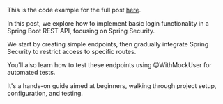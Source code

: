 This is the code example for the full
post [here](https://codereviewvideos.com/first-steps-with-spring-security-amp-rest-api/).

In this post, we explore how to implement basic login functionality in a Spring Boot REST API, focusing on Spring
Security.

We start by creating simple endpoints, then gradually integrate Spring Security to restrict access to specific routes.

You'll also learn how to test these endpoints using @WithMockUser for automated tests.

It's a hands-on guide aimed at beginners, walking through project setup, configuration, and testing.
